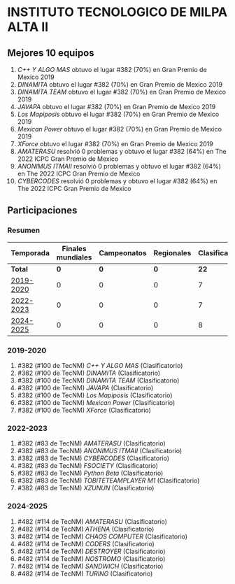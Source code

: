 ---
---

# INSTITUTO TECNOLOGICO DE MILPA ALTA II

## Mejores 10 equipos

1. _C++ Y ALGO MAS_ obtuvo el lugar #382 (70%) en Gran Premio de Mexico 2019
1. _DINAMITA_ obtuvo el lugar #382 (70%) en Gran Premio de Mexico 2019
1. _DINAMITA TEAM_ obtuvo el lugar #382 (70%) en Gran Premio de Mexico 2019
1. _JAVAPA_ obtuvo el lugar #382 (70%) en Gran Premio de Mexico 2019
1. _Los Mapiposis_ obtuvo el lugar #382 (70%) en Gran Premio de Mexico 2019
1. _Mexican Power_ obtuvo el lugar #382 (70%) en Gran Premio de Mexico 2019
1. _XForce_ obtuvo el lugar #382 (70%) en Gran Premio de Mexico 2019
1. _AMATERASU_ resolvió 0 problemas y obtuvo el lugar #382 (64%) en The 2022 ICPC Gran Premio de Mexico
1. _ANONIMUS ITMAII_ resolvió 0 problemas y obtuvo el lugar #382 (64%) en The 2022 ICPC Gran Premio de Mexico
1. _CYBERCODES_ resolvió 0 problemas y obtuvo el lugar #382 (64%) en The 2022 ICPC Gran Premio de Mexico

## Participaciones

### Resumen

| Temporada | Finales mundiales | Campeonatos | Regionales | Clasificatorios | Equipos |
| --- | --- | --- | --- | --- | --- |
| **Total** | **0** | **0** | **0** | **22** | **22** |
| [2019-2020](#2019-2020) | 0 | 0 | 0 | 7 | 7 |
| [2022-2023](#2022-2023) | 0 | 0 | 0 | 7 | 7 |
| [2024-2025](#2024-2025) | 0 | 0 | 0 | 8 | 8 |

### 2019-2020

1. #382 (#100 de TecNM) _C++ Y ALGO MAS_ (Clasificatorio)
1. #382 (#100 de TecNM) _DINAMITA_ (Clasificatorio)
1. #382 (#100 de TecNM) _DINAMITA TEAM_ (Clasificatorio)
1. #382 (#100 de TecNM) _JAVAPA_ (Clasificatorio)
1. #382 (#100 de TecNM) _Los Mapiposis_ (Clasificatorio)
1. #382 (#100 de TecNM) _Mexican Power_ (Clasificatorio)
1. #382 (#100 de TecNM) _XForce_ (Clasificatorio)

### 2022-2023

1. #382 (#83 de TecNM) _AMATERASU_ (Clasificatorio)
1. #382 (#83 de TecNM) _ANONIMUS ITMAII_ (Clasificatorio)
1. #382 (#83 de TecNM) _CYBERCODES_ (Clasificatorio)
1. #382 (#83 de TecNM) _FSOCIETY_ (Clasificatorio)
1. #382 (#83 de TecNM) _Python Beta_ (Clasificatorio)
1. #382 (#83 de TecNM) _TOBITETEAMPLAYER M1_ (Clasificatorio)
1. #382 (#83 de TecNM) _XZUNUN_ (Clasificatorio)

### 2024-2025

1. #482 (#114 de TecNM) _AMATERASU_ (Clasificatorio)
1. #482 (#114 de TecNM) _ATHENA_ (Clasificatorio)
1. #482 (#114 de TecNM) _CHAOS COMPUTER_ (Clasificatorio)
1. #482 (#114 de TecNM) _CODERS_ (Clasificatorio)
1. #482 (#114 de TecNM) _DESTROYER_ (Clasificatorio)
1. #482 (#114 de TecNM) _NOSTROMO_ (Clasificatorio)
1. #482 (#114 de TecNM) _SANDWICH_ (Clasificatorio)
1. #482 (#114 de TecNM) _TURING_ (Clasificatorio)



